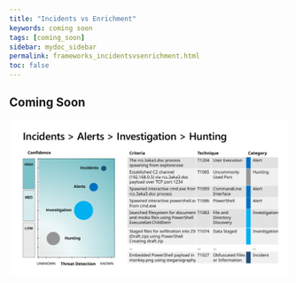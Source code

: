 ```yaml
---
title: "Incidents vs Enrichment"
keywords: coming soon
tags: [coming_soon]
sidebar: mydoc_sidebar
permalink: frameworks_incidentsvsenrichment.html
toc: false
---
```


## Coming Soon


![alt text](https://github.com/ko-sharon/AzSentinel/blob/gh-pages/images/frameworks/incident.svg?raw=true)

